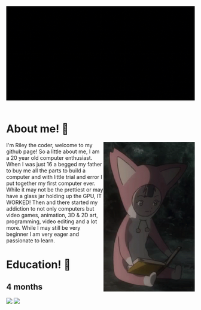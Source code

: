<header>
     <img src="https://github.com/RileytheCoder/RileytheCoder/blob/main/assets/Welcome!.gif">
</header>
     <h1> About me! 📣</h1>
          <div>
               <img height="400" alt="gif" src="https://github.com/RileytheCoder/RileytheCoder/blob/main/assets/pino-ergo-proxy.gif" align="right">
                    <p>I'm Riley the coder, welcome to my github page! So a little about me, I am a 20 year old computer enthusiast. When I was just 16 a begged my father to buy me all the parts to build a computer and with little trial and error I put together my first computer ever. While it may not be the prettiest or may have a glass jar holding up the GPU, IT WORKED! Then and there started my addiction to not only computers but video games, animation, 3D & 2D art, programming, video editing and a lot more. While I may still be very beginner I am very eager and passionate to learn.<p>
               <h1>Education! 📝</h1>
                    <h2>4 months</h2>
                    <img src="https://camo.githubusercontent.com/0c3a16a22ae058cfe38a06dc9ea16404cf006409262f547c9ccfa3ec8b30f71e/68747470733a2f2f696d672e736869656c64732e696f2f62616467652f2d48544d4c352d4533344632363f7374796c653d666c61742d737175617265266c6f676f3d68746d6c35266c6f676f436f6c6f723d7768697465">
                    <img src="https://camo.githubusercontent.com/2435c2a64789b8a71c701a1a593b4a6e6869789bfb0626e515dc2a6b6dffa6c5/68747470733a2f2f696d672e736869656c64732e696f2f62616467652f2d435353332d3135373242363f7374796c653d666c61742d737175617265266c6f676f3d63737333">               
          </div>



